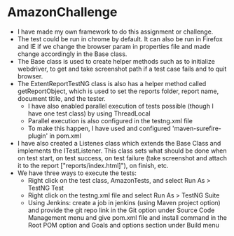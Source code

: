 # AmazonChallenge
- I have made my own framework to do this assignment or challenge.
- The test could be run in chrome by default. It can also be run in Firefox and IE if we change the browser param in properties file and made change accordingly in the Base class.
- The Base class is used to create helper methods such as to initialize webdriver, to get and take screenshot path if a test case fails and to quit browser.
- The ExtentReportTestNG class is also has a helper method called getReportObject, which is used to set the reports folder, report name, document titile, and the tester.
   - I have also enabled parallel execution of tests possible (though I have one test class) by using ThreadLocal
   - Parallel execution is also configured in the testng.xml file
   - To make this happen, I have used and configured 'maven-surefire-plugin' in pom.xml
- I have also created a Listenes class which extends the Base Class and implements the ITestListener. This class sets what should be done when on test start, on test success, on test failure (take screenshot and attach it to the report ["reports/index.html]"), on finish, etc.
- We have three ways to execute the tests:
   - Right click on the test class, AmazonTests, and select Run As > TestNG Test
   - Right click on the testng.xml file and select Run As > TestNG Suite
   - Using Jenkins: create a job in jenkins (using Maven project option) and provide the git repo link in the Git option under Source Code Management menu and give pom.xml file and install command in the Root POM option and Goals and options section under Build menu

